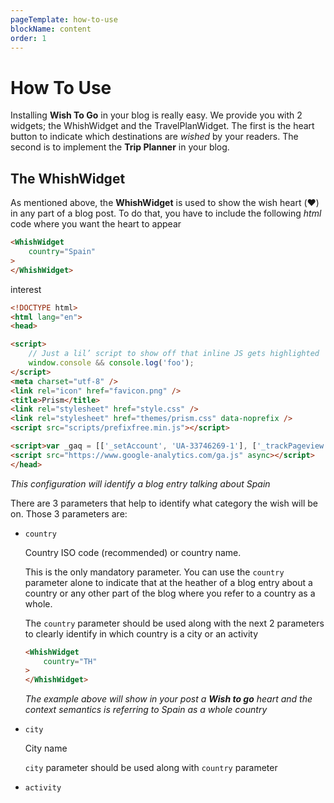 ```yaml
---
pageTemplate: how-to-use
blockName: content
order: 1
---
```


# How To Use

Installing **Wish To Go** in your blog is really easy. We provide you with 2 widgets; the WhishWidget and the TravelPlanWidget. The first is the heart button to indicate which destinations are _wished_ by your readers. The second is to implement the **Trip Planner** in your blog.

## The WhishWidget

As mentioned above, the **WhishWidget** is used to show the wish heart (❤️) in any part of a blog post. To do that, you have to include the following _html_ code where you want the heart to appear

```html
<WhishWidget
	country="Spain"
>
</WhishWidget>
```

interest

```html
<!DOCTYPE html>
<html lang="en">
<head>

<script>
	// Just a lil’ script to show off that inline JS gets highlighted
	window.console && console.log('foo');
</script>
<meta charset="utf-8" />
<link rel="icon" href="favicon.png" />
<title>Prism</title>
<link rel="stylesheet" href="style.css" />
<link rel="stylesheet" href="themes/prism.css" data-noprefix />
<script src="scripts/prefixfree.min.js"></script>

<script>var _gaq = [['_setAccount', 'UA-33746269-1'], ['_trackPageview']];</script>
<script src="https://www.google-analytics.com/ga.js" async></script>
</head>
```


_This configuration will identify a blog entry talking about Spain_

There are 3 parameters that help to identify what category the wish will be on. Those 3 parameters are:

- `country`

	Country ISO code (recommended) or country name.

	This is the only mandatory parameter. You can use the `country` parameter alone to indicate that at the heather of a blog entry about a country or any other part of the blog where you refer to a country as a whole.

	The `country` parameter should be used along with the next 2 parameters to clearly identify in which country is a city or an activity

	```html
	<WhishWidget
		country="TH"
	>
	</WhishWidget>
	```
	_The example above will show in your post a **Wish to go** heart and the context semantics is referring to Spain as a whole country_

- `city`

	City name

	`city` parameter should be used along with `country` parameter

- `activity`
